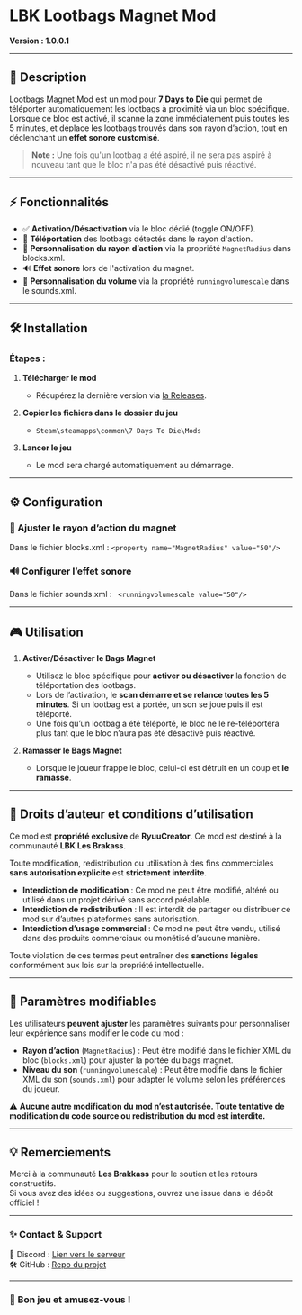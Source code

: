 # LBK Lootbags Magnet Mod

**Version : 1.0.0.1** 

---

## 📌 Description

Lootbags Magnet Mod est un mod pour **7 Days to Die** qui permet de téléporter automatiquement les lootbags à proximité via un bloc spécifique.  
Lorsque ce bloc est activé, il scanne la zone immédiatement puis toutes les 5 minutes, et déplace les lootbags trouvés dans son rayon d’action, tout en déclenchant un **effet sonore customisé**.  
> **Note :** Une fois qu'un lootbag a été aspiré, il ne sera pas aspiré à nouveau tant que le bloc n'a pas été désactivé puis réactivé.

---

## ⚡ Fonctionnalités

- ✅ **Activation/Désactivation** via le bloc dédié (toggle ON/OFF).  
- 🎯 **Téléportation** des lootbags détectés dans le rayon d'action.  
- 🔧 **Personnalisation du rayon d’action** via la propriété `MagnetRadius` dans blocks.xml.  
- 🔊 **Effet sonore** lors de l'activation du magnet.  
- 🔧 **Personnalisation du volume** via la propriété `runningvolumescale` dans le sounds.xml.  

---

## 🛠️ Installation

### Étapes :

1. **Télécharger le mod**  
   - Récupérez la dernière version via [la Releases](https://github.com/RyuuCreator/LBK-Lootbags-Magnet-Mod/releases/tag/1.0.0.1).

2. **Copier les fichiers dans le dossier du jeu**  
   - `Steam\steamapps\common\7 Days To Die\Mods`

3. **Lancer le jeu**  
   - Le mod sera chargé automatiquement au démarrage.

---

## ⚙️ Configuration

### 📏 Ajuster le rayon d’action du magnet
Dans le fichier blocks.xml :
    ```
    <property name="MagnetRadius" value="50"/>
    ```

### 🔊 Configurer l’effet sonore
Dans le fichier sounds.xml :
    ``` 
    <runningvolumescale value="50"/>
    ```

---

## 🎮 Utilisation

1. **Activer/Désactiver le Bags Magnet**
   - Utilisez le bloc spécifique pour **activer ou désactiver** la fonction de téléportation des lootbags.
   - Lors de l’activation, le **scan démarre et se relance toutes les 5 minutes**. Si un lootbag est à portée, un son se joue puis il est téléporté.
   - Une fois qu’un lootbag a été téléporté, le bloc ne le re-téléportera plus tant que le bloc n’aura pas été désactivé puis réactivé.

2. **Ramasser le Bags Magnet**
   - Lorsque le joueur frappe le bloc, celui-ci est détruit en un coup et **le ramasse**.
     
---

## 🚫 Droits d’auteur et conditions d’utilisation

Ce mod est **propriété exclusive** de **RyuuCreator**. Ce mod est destiné à la communauté **LBK Les Brakass**.

Toute modification, redistribution ou utilisation à des fins commerciales **sans autorisation explicite** est **strictement interdite**.

- **Interdiction de modification** : Ce mod ne peut être modifié, altéré ou utilisé dans un projet dérivé sans accord préalable.  
- **Interdiction de redistribution** : Il est interdit de partager ou distribuer ce mod sur d’autres plateformes sans autorisation.  
- **Interdiction d’usage commercial** : Ce mod ne peut être vendu, utilisé dans des produits commerciaux ou monétisé d’aucune manière.  

Toute violation de ces termes peut entraîner des **sanctions légales** conformément aux lois sur la propriété intellectuelle.

---

## 🔧 Paramètres modifiables

Les utilisateurs **peuvent ajuster** les paramètres suivants pour personnaliser leur expérience sans modifier le code du mod :  
- **Rayon d’action** (`MagnetRadius`) : Peut être modifié dans le fichier XML du bloc (`blocks.xml`) pour ajuster la portée du bags magnet.  
- **Niveau du son** (`runningvolumescale`) : Peut être modifié dans le fichier XML du son (`sounds.xml`) pour adapter le volume selon les préférences du joueur.  

⚠️ **Aucune autre modification du mod n’est autorisée. Toute tentative de modification du code source ou redistribution du mod est interdite.**

---

## 💡 Remerciements

Merci à la communauté **Les Brakkass** pour le soutien et les retours constructifs.  
Si vous avez des idées ou suggestions, ouvrez une issue dans le dépôt officiel !

---

### ✨ Contact & Support
💬 Discord : [Lien vers le serveur](https://discord.gg/MYJz5tvzCf) <br/>
🛠️ GitHub : [Repo du projet](https://github.com/RyuuCreator/LBK-LootbagsMagnetMod)

---

### 🚀 Bon jeu et amusez-vous !
